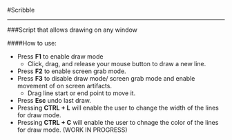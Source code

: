 #Scribble
_________

###Script that allows drawing on any window


####How to use:

- Press **F1** to enable draw mode
  + Click, drag, and release your mouse button to draw a new line. 
- Press **F2** to enable screen grab mode.
- Press **F3** to disable draw mode/ screen grab mode and enable movement of on screen artifacts.
  + Drag line start or end point to move it.
- Press **Esc** undo last draw.  
- Pressing **CTRL + L** will enable the user to change the width of the lines for draw mode.
- Pressing **CTRL + C** will enable the user to chnage the color of the lines for draw mode. (WORK IN PROGRESS)